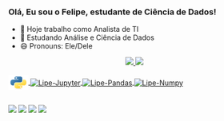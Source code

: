 ### Olá, Eu sou o Felipe, estudante de Ciência de Dados!

- 🔭 Hoje trabalho como Analista de TI
- 🌱 Estudando Análise e Ciência de Dados
- 😄 Pronouns: Ele/Dele

<div align="center">
  <a href="https://github.com/felipeacardozo">
  <img height="180em" src="https://github-readme-stats.vercel.app/api?username=felipeacardozo&show_icons=true&theme=gruvbox&include_all_commits=true&count_private=true"/>
  <img height="180em" src="https://github-readme-stats.vercel.app/api/top-langs/?username=felipeacardozo&layout=compact&langs_count=7&theme=gruvbox"/>
</div>
  
<div style="display: inline_block"><br>
  <img align="center" alt="Lipe-Python" height="30" width="40" src="https://raw.githubusercontent.com/devicons/devicon/master/icons/python/python-original.svg">
  <img align="center" alt="Lipe-Jupyter" height="30" width="40" src="https://cdn.jsdelivr.net/gh/devicons/devicon/icons/jupyter/jupyter-original-wordmark.svg">
  <img align="center" alt="Lipe-Pandas" height="30" width="40" src="https://cdn.jsdelivr.net/gh/devicons/devicon/icons/pandas/pandas-original-wordmark.svg">
  <img align="center" alt="Lipe-Numpy" height="30" width="40" src="https://cdn.jsdelivr.net/gh/devicons/devicon/icons/numpy/numpy-original.svg">
</div>
  
  ##
  
<div> 
  <a href="https://www.linkedin.com/in/felipe-alves-cardozo/" target="_blank"><img src="https://img.shields.io/badge/-LinkedIn-%230077B5?style=for-the-badge&logo=linkedin&logoColor=white" target="_blank"></a> 
  <a href = "mailto:felipeacardozo@gmail.com"><img src="https://img.shields.io/badge/-Gmail-%23333?style=for-the-badge&logo=gmail&logoColor=white" target="_blank"></a>
  <a href="https://www.instagram.com/felipeacardozo/" target="_blank"><img src="https://img.shields.io/badge/-Instagram-%23E4405F?style=for-the-badge&logo=instagram&logoColor=white" target="_blank"></a>
  <a href="https://medium.com/@felipeacardozo" target="_blank"><img src="https://img.shields.io/badge/Medium-12100E?style=for-the-badge&logo=medium&logoColor=white" target="_blank"></a>
 
</div>
